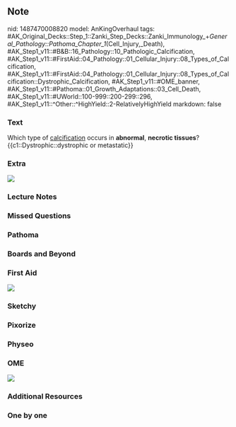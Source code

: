 ## Note
nid: 1487470008820
model: AnKingOverhaul
tags: #AK_Original_Decks::Step_1::Zanki_Step_Decks::Zanki_Immunology_+_General_Pathology::Pathoma_Chapter_1_(Cell_Injury,_Death), #AK_Step1_v11::#B&B::16_Pathology::10_Pathologic_Calcification, #AK_Step1_v11::#FirstAid::04_Pathology::01_Cellular_Injury::08_Types_of_Calcification, #AK_Step1_v11::#FirstAid::04_Pathology::01_Cellular_Injury::08_Types_of_Calcification::Dystrophic_Calcification, #AK_Step1_v11::#OME_banner, #AK_Step1_v11::#Pathoma::01_Growth_Adaptations::03_Cell_Death, #AK_Step1_v11::#UWorld::100-999::200-299::296, #AK_Step1_v11::^Other::^HighYield::2-RelativelyHighYield
markdown: false

### Text
<div>
  <div>
    Which type of <u>calcification</u> occurs in <b>abnormal</b>,
    <b>necrotic tissues</b>?
  </div>
  <div>
    {{c1::Dystrophic::dystrophic or metastatic}}
  </div>
</div>

### Extra
<img src="paste-416955425096346.jpg">

### Lecture Notes


### Missed Questions


### Pathoma


### Boards and Beyond


### First Aid
<img src="tmp0yCNFR.png">

### Sketchy


### Pixorize


### Physeo


### OME
<div class="ome-widget">
  <a href="https://onlinemeded.org?ref=anki"><img src=
  "_OME_AnkiFlashcards_General_4.png"></a>
</div>

### Additional Resources


### One by one

